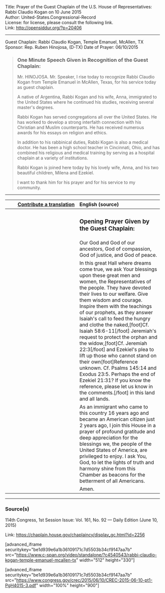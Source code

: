 <html>
<head></head>
<body>
Title: Prayer of the Guest Chaplain of the U.S. House of Representatives: Rabbi Claudio Kogan on 10 June 2015<br />
Author: United-States.Congressional-Record<br />
License: for license, please consult the following link.<br />
Link: <a href="http://opensiddur.org/?p=20406">http://opensiddur.org/?p=20406</a>
<p />
<hr />

Guest Chaplain: Rabbi Claudio Kogan, Temple Emanuel, McAllen, TX
Sponsor: Rep. Ruben Hinojosa, (D-TX)
Date of Prayer: 06/10/2015

<blockquote>
<h3>One Minute Speech Given in Recognition of the Guest Chaplain:</h3>
Mr. HINOJOSA. Mr. Speaker, I rise today to recognize Rabbi Claudio Kogan from Temple Emanuel in McAllen, Texas, for his service today as guest chaplain.

A native of Argentina, Rabbi Kogan and his wife, Anna, immigrated to the United States where he continued his studies, receiving several master's degrees.

Rabbi Kogan has served congregations all over the United States. He has worked to develop a strong interfaith connection with his Christian and Muslim counterparts. He has received numerous awards for his essays on religion and ethics.

In addition to his rabbinical duties, Rabbi Kogan is also a medical doctor. He has been a high school teacher in Cincinnati, Ohio, and has combined his religious and medical training by serving as a hospital chaplain at a variety of institutions.

Rabbi Kogan is joined here today by his lovely wife, Anna, and his two beautiful children, Milena and Ezekiel.

I want to thank him for his prayer and for his service to my community.
</blockquote>

<hr />

<table style="margin-left: auto;margin-right: auto;" class="draggable">
<thead><tr><th id="x" style="text-align: right;"><a href="/contributing/upload/">Contribute a translation</a></th><th style="text-align: left;">English (source)</th></tr></thead>
<tbody>
<tr><td style="vertical-align:top;" width="46%">
<div class="liturgy"><span lang="he">

</span></div></td>
 
<td style="vertical-align:top;" width="53%">
<div class="english">
<h3>Opening Prayer Given by the Guest Chaplain:</h3>
</div></td></tr>


<tr><td style="vertical-align:top;" width="46%">
<div class="liturgy"><span lang="he">

</span></div></td>
 
<td style="vertical-align:top;" width="53%">
<div class="english">
Our God and God of our ancestors, 
God of compassion, 
God of justice, 
and God of peace.
</div></td></tr>


<tr><td style="vertical-align:top;" width="46%">
<div class="liturgy"><span lang="he">

</span></div></td>
 
<td style="vertical-align:top;" width="53%">
<div class="english">
In this great Hall where dreams come true, 
we ask Your blessings upon these great men and women, 
the Representatives of the people. 
They have devoted their lives to our welfare. 
Give them wisdom and courage. 
Inspire them with the teachings of our prophets, 
as they answer Isaiah's call 
to feed the hungry and clothe the naked,[foot]Cf. Isaiah 58:6-11[/foot]
Jeremiah's request 
to protect the orphan and the widow,[foot]Cf. Jeremiah 22:3[/foot]
and Ezekiel's plea 
to lift up those who cannot stand on their own[foot]Reference unknown. Cf. Psalms 145:14 and Exodus 23:5. Perhaps the end of Ezekiel 21:31? If you know the reference, please let us know in the comments.[/foot]
in this land 
and all lands.
</div></td></tr>


<tr><td style="vertical-align:top;" width="46%">
<div class="liturgy"><span lang="he">

</span></div></td>
 
<td style="vertical-align:top;" width="53%">
<div class="english">
As an immigrant who came to this country 16 years ago 
and became an American citizen just 2 years ago, 
I join this House in a prayer 
of profound gratitude and deep appreciation 
for the blessings we, 
the people of the United States of America, 
are privileged to enjoy. 
I ask You, God, 
to let the lights of truth and harmony 
shine from this Chamber 
as beacons for the betterment of all Americans.
</div></td></tr>


<tr><td style="vertical-align:top;" width="46%">
<div class="liturgy"><span lang="he">

</span></div></td>
 
<td style="vertical-align:top;" width="53%">
<div class="english">
Amen.
</div></td></tr>
</tbody></table>

<hr />

<h3>Source(s)</h3>

114th Congress, 1st Session
Issue: Vol. 161, No. 92 — Daily Edition (June 10, 2015)

Link: <a href="https://chaplain.house.gov/chaplaincy/display_gc.html?id=2256">https://chaplain.house.gov/chaplaincy/display_gc.html?id=2256</a>

[advanced_iframe securitykey="be1d939e6a1b36109171c7d5503b34cf9147aa7b" src="https://www.c-span.org/video/standalone/?c4540543/rabbi-claudio-kogan-temple-emanuel-mcallen-tx" width="512" height="330"]

[advanced_iframe securitykey="be1d939e6a1b36109171c7d5503b34cf9147aa7b" src="https://www.congress.gov/crec/2015/06/10/CREC-2015-06-10-pt1-PgH4015-3.pdf" width="100%" height="900"]
</body>
</html>